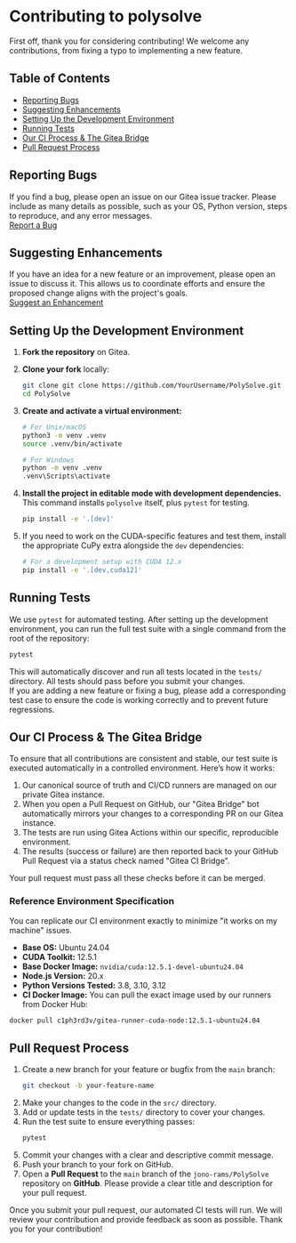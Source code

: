 # Contributing to polysolve

First off, thank you for considering contributing! We welcome any contributions, from fixing a typo to implementing a new feature.

## Table of Contents

* [Reporting Bugs](#reporting-bugs)
* [Suggesting Enhancements](#suggesting-enhancements)
* [Setting Up the Development Environment](#setting-up-the-development-environment)
* [Running Tests](#running-tests)
* [Our CI Process & The Gitea Bridge](#our-ci-process--the-gitea-bridge)
* [Pull Request Process](#pull-request-process)

## Reporting Bugs

If you find a bug, please open an issue on our Gitea issue tracker. Please include as many details as possible, such as your OS, Python version, steps to reproduce, and any error messages.  
[Report a Bug](https://github.com/jono-rams/PolySolve/issues/new?assignees=&labels=bug&template=bug_report.md&title=)

## Suggesting Enhancements

If you have an idea for a new feature or an improvement, please open an issue to discuss it. This allows us to coordinate efforts and ensure the proposed change aligns with the project's goals.  
[Suggest an Enhancement](https://github.com/jono-rams/PolySolve/issues/new?assignees=&labels=enhancement&template=feature_request.md&title=)

## Setting Up the Development Environment

1.  **Fork the repository** on Gitea.

2.  **Clone your fork** locally:
    ```bash
    git clone git clone https://github.com/YourUsername/PolySolve.git
    cd PolySolve
    ```

3.  **Create and activate a virtual environment:**
    ```bash
    # For Unix/macOS
    python3 -m venv .venv
    source .venv/bin/activate

    # For Windows
    python -m venv .venv
    .venv\Scripts\activate
    ```

4.  **Install the project in editable mode with development dependencies.** This command installs `polysolve` itself, plus `pytest` for testing.
    ```bash
    pip install -e '.[dev]'
    ```

5.  If you need to work on the CUDA-specific features and test them, install the appropriate CuPy extra alongside the `dev` dependencies:
    ```bash
    # For a development setup with CUDA 12.x
    pip install -e '.[dev,cuda12]'
    ```

## Running Tests

We use `pytest` for automated testing. After setting up the development environment, you can run the full test suite with a single command from the root of the repository:

```bash
pytest
```

This will automatically discover and run all tests located in the `tests/` directory. All tests should pass before you submit your changes.  
If you are adding a new feature or fixing a bug, please add a corresponding test case to ensure the code is working correctly and to prevent future regressions.

## Our CI Process & The Gitea Bridge

To ensure that all contributions are consistent and stable, our test suite is executed automatically in a controlled environment. Here’s how it works:
1. Our canonical source of truth and CI/CD runners are managed on our private Gitea instance.
2. When you open a Pull Request on GitHub, our "Gitea Bridge" bot automatically mirrors your changes to a corresponding PR on our Gitea instance.
3. The tests are run using Gitea Actions within our specific, reproducible environment.
4. The results (success or failure) are then reported back to your GitHub Pull Request via a status check named "Gitea CI Bridge".

Your pull request must pass all these checks before it can be merged.

### Reference Environment Specification

You can replicate our CI environment exactly to minimize "it works on my machine" issues.
* **Base OS:** Ubuntu 24.04
* **CUDA Toolkit:** 12.5.1
* **Base Docker Image:** `nvidia/cuda:12.5.1-devel-ubuntu24.04`
* **Node.js Version:** 20.x
* **Python Versions Tested:** 3.8, 3.10, 3.12
* **CI Docker Image:** You can pull the exact image used by our runners from Docker Hub:

```bash
docker pull c1ph3rd3v/gitea-runner-cuda-node:12.5.1-ubuntu24.04
```

## Pull Request Process

1.  Create a new branch for your feature or bugfix from the `main` branch:
    ```bash
    git checkout -b your-feature-name
    ```
2.  Make your changes to the code in the `src/` directory.
3.  Add or update tests in the `tests/` directory to cover your changes.
4.  Run the test suite to ensure everything passes:
    ```bash
    pytest
    ```
5.  Commit your changes with a clear and descriptive commit message.
6.  Push your branch to your fork on GitHub.
7.  Open a **Pull Request** to the `main` branch of the `jono-rams/PolySolve` repository on **GitHub**. Please provide a clear title and description for your pull request.

Once you submit your pull request, our automated CI tests will run. We will review your contribution and provide feedback as soon as possible. Thank you for your contribution!
